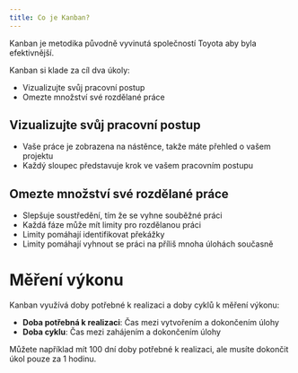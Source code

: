 ```yaml
---
title: Co je Kanban?
---
```


Kanban je metodika původně vyvinutá společností Toyota aby byla efektivnější.

Kanban si klade za cíl dva úkoly:

- Vizualizujte svůj pracovní postup
- Omezte množství své rozdělané práce

Vizualizujte svůj pracovní postup
---------------------------------

- Vaše práce je zobrazena na nástěnce, takže máte přehled o vašem projektu
- Každý sloupec představuje krok ve vašem pracovním postupu

Omezte množství své rozdělané práce
-----------------------------------

- Slepšuje soustředění, tím že se vyhne souběžné práci
- Každá fáze může mít limity pro rozdělanou práci
- Limity pomáhají identifikovat překážky
- Limity pomáhají vyhnout se práci na příliš mnoha úlohách současně

Měření výkonu
=============

Kanban využívá doby potřebné k realizaci a doby cyklů k měření výkonu:

- **Doba potřebná k realizaci**: Čas mezi vytvořením a dokončením úlohy
- **Doba cyklu**: Čas mezi zahájením a dokončením úlohy

Můžete například mít 100 dní doby potřebné k realizaci, ale musíte dokončit úkol pouze za 1 hodinu.
